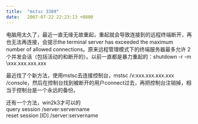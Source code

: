 ```yaml
---
title:  "mstsc 3389"
date:   2007-07-22 22:23:13 +0800
---
```


电脑用太久了，最近一直无缘无故重起，重起就会导致连接到的远程终端断开，再也无法再连接，会提示the terminal server has exceeded the maximum number of allowed connections。原来远程管理模式下的终端服务器最多允许 2 个并发会话（包括活动的和断开的）。以前一直都是暴力重起的：shutdown -r -m \\xxx.xxx.xxx.xxx  

最近找了个新方法，使用mstsc去连接控制台，mstsc /v:xxx.xxx.xxx.xxx /console，然后在控制台找到被断开的用户connect过去，再把控制台注销掉，相当于控制台是一个永远的备份。  

还有一个方法，win2k3才可以的  
query session /server:servername  
reset session [ID] /server:servername  

